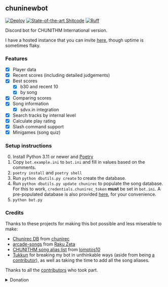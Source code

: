 ## chuninewbot

[![Deploy](https://github.com/beerpiss/chuninewbot/actions/workflows/deploy.yaml/badge.svg)](https://github.com/beerpiss/chuninewbot/actions/workflows/deploy.yaml)
[![State-of-the-art Shitcode](https://img.shields.io/static/v1?label=State-of-the-art&message=Shitcode&color=7B5804)](https://github.com/trekhleb/state-of-the-art-shitcode)
[![Ruff](https://img.shields.io/endpoint?url=https://raw.githubusercontent.com/astral-sh/ruff/main/assets/badge/v2.json)](https://github.com/astral-sh/ruff)

Discord bot for CHUNITHM International version.

I have a hosted instance that you can invite
[here](https://discord.com/oauth2/authorize?client_id=1091948342101155950&scope=bot+applications.commands&permissions=274877983744),
though uptime is sometimes flaky.

### Features

- [x] Player data
- [x] Recent scores (including detailed judgements)
- [x] Best scores
  - [x] b30 and recent 10
  - [x] by song
- [x] Comparing scores
- [x] Song information
  - [x] sdvx.in integration
- [x] Search tracks by internal level
- [x] Calculate play rating
- [x] Slash command support
- [x] Minigames (song quiz)

### Setup instructions

0. Install Python 3.11 or newer and
   [Poetry](https://python-poetry.org/docs/#installation)
1. Copy `bot.example.ini` to `bot.ini` and fill in values based on the comments.
2. `poetry install` and `poetry shell`
3. Run `python dbutils.py create` to create the database.
4. Run `python dbutils.py update chunirec` to populate the song database. For
   this to work, `credentials.chunirec_token` **must** be set in `bot.ini`. A
   pre-populated database is also provided
   [here](https://nightly.link/beerpiss/chuninewbot/workflows/test_creating_db.yaml/trunk/database.zip),
   for your convenience.
5. `python bot.py`

### Credits

Thanks to these projects for making this bot possible and less miserable to
make:

- [Chunirec DB](https://db.chunirec.net) from
  [chunirec](https://twitter.com/chunirec)
- [arcade-songs](https://arcade-songs.zetaraku.dev) from
  [Raku Zeta](https://github.com/zetaraku)
- [CHUNITHM song alias list](https://github.com/lomotos10/GCM-bot/blob/main/data/aliases/en/chuni.tsv)
  from [lomotos10](https://github.com/lomotos10)
- [Tukkun](https://github.com/tukkun1995) for breaking my bot in unthinkable
  ways (aside from being
  [a contributor](https://github.com/beerpiss/chuninewbot/pulls?q=is%3Apr+author%3Atukkun1995+)),
  as well as taking the time to add all the song aliases.

Thanks to all the
[contributors](https://github.com/beerpiss/chuninewbot/graphs/contributors) who
took part.

<details>
    <summary>Donation</summary>

chuninewbot is entirely free (as in both free beer and free speech), but you can
monetarily support its development by donating through [Ko-fi](https://ko-fi.com/beerpsi_)
or directly if you live in Vietnam:
- Bank: Vietcombank
- Account: beerpsi
</details>